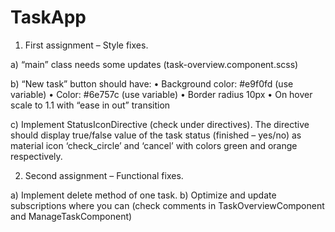# TaskApp

1.	First assignment – Style fixes.

a)	“main” class needs some updates (task-overview.component.scss)

b)	“New task” button should have:
•	Background color: #e9f0fd (use variable)
•	Color: #6e757c (use variable)
•	Border radius 10px
•	On hover scale to 1.1 with “ease in out” transition

c)	Implement StatusIconDirective (check under directives). The directive should display true/false value of the task status (finished – yes/no) as material icon ‘check_circle’ and ‘cancel’ with colors green and orange respectively. 

2.	Second assignment – Functional fixes.

a)	Implement delete method of one task.
b)	Optimize and update subscriptions where you can (check comments in TaskOverviewComponent and ManageTaskComponent)

